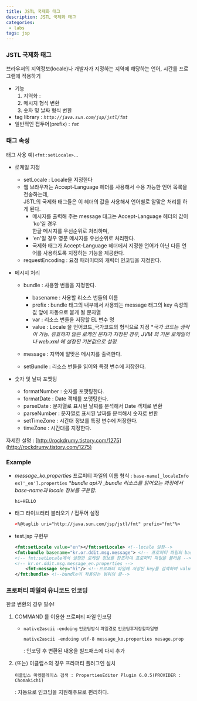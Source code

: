 ```yaml
---
title: JSTL 국제화 태그
description: JSTL 국제화 태그
categories:
 - labs
tags: jsp
---
```


### JSTL 국제화 태그

브라우저의 지역정보(locale)나 개발자가 지정하는 지역에 해당하는 언어, 시간를 프로그램에 적용하기
- 기능
	1. 지역화 : 
	2. 메시지 형식 변환
	3. 숫자 및 날짜 형식 변환
- tag library : *`http://java.sun.com/jsp/jstl/fmt`*
- 일반적인 접두어(prefix) : *`fmt`*

### 태그 속성

태그 사용 예)`<fmt:setLocale>`...
- 로케일 지정
    - setLocale : Locale을 지정한다
    - 웹 브라우저는 Accept-Language 헤더를 사용해서 수용 가능한 언어 목록을 전송하는데,
      <br/>JSTL의 국제화 태그들은 이 헤더의 값을 사용해서 언어별로 알맞은 처리를 하게 된다.
      - 메시지를 출력해 주는 message 태그는 Accept-Language 헤더의 값이 'ko'일 경우
        <br/>한글 메시지를 우선순위로 처리하며,
      - 'en'일 경우 영문 메시지를 우선순위로 처리한다.
      - 국제화 태그가 Accept-Language 헤더에서 지정한 언어가 아닌 다른 언어를 사용하도록 지정하는 기능을 제공한다.
    - requestEncoding : 요청 패러미터의 캐릭터 인코딩을 지정한다.

- 메시지 처리
	- bundle : 사용할 번들을 지정한다.
		- basename : 사용할 리소스 번들의 이름
        - prefix : bundle 태그의 내부에서 사용되는 message 태그의 key 속성의 값 앞에 자동으로 붙게 될 문자열
        - var : 리소스 번들을 저장할 EL 변수 명
		- value : Locale 을 언어코드_국가코드의 형식으로 지정
        	**국가 코드는 생략이 가능. 유효하지 않은 로케인 문자가 지정된 경우, JVM 의 기본 로케일이나 web.xml 에 설정된 기본값으로 설정.*
            
	- message : 지역에 알맞은 메시지를 출력한다.
	- setBundle : 리소스 번들을 읽어와 특정 변수에 저장한다.

- 숫자 및 날짜 포맷팅
	- formatNumber : 숫자를 포맷팅한다.
	- formatDate : Date 객체를 포맷팅한다.
	- parseDate : 문자열로 표시된 날짜를 분석해서 Date 객체로 변환
	- parseNumber : 문자열로 표시된 날짜를 분석해서 숫자로 변환
	- setTimeZone : 시간대 정보를 특정 변수에 저장한다.
	- timeZone : 시간대를 지정한다.
	
자세한 설명 : [http://rockdrumy.tistory.com/1275](http://rockdrumy.tistory.com/1275)

### Example
- *message_ko.properties* 
	프로퍼티 파일의 이름 형식 : `base-name[_localeInfo ex)'_en'].properties`
    **bundle api가 _bundle 리소스를 읽어오는 과정에서 base-name과 locale 정보를 구분함.*
    ```
    hi=HELLO
    ```
    
- 태그 라이브러리 불러오기 / 접두어 설정
    ```xml
    <%@taglib uri="http://java.sun.com/jsp/jstl/fmt" prefix="fmt"%>
    ```
    
- test.jsp 구현부
    ```xml
    <fmt:setLocale value="en"></fmt:setLocale> <!--locale 설정-->
    <fmt:bundle basename="kr.or.ddit.msg.message"> <!-- 프로퍼티 파일의 base-name과 -->
    <!-- fmt:setLocale에서 설정한 로케일 정보를 참조하여 프로퍼티 파일을 불러옴 -->
    <!-- kr.or.ddit.msg.message_en.properties -->
        <fmt:message key="hi"/> <!--프로퍼티 파일에 저장된 key를 검색하여 value값을 프린트 -->
    </fmt:bundle> <!--bundle이 적용되는 범위의 끝-->
    ```

### 프로퍼티 파일의 유니코드 인코딩
한글 변환의 경우 필수!

1. COMMAND 를 이용한 프로퍼티 파일 인코딩
	- `native2ascii` `-endoing` `인코딩방식` `파일경로` `인코딩후저장할파일명`
        ```
        native2ascii -endoing utf-8 message_ko.properties mesage.prop
        ```
	    : 인코딩 후 변환된 내용을 빌드패스에 다시 추가

2. (또는) 이클립스의 경우 프라퍼티 플러그인 설치
    ```
    이클립스 마켓플레이스 검색 : PropertiesEditor Plugin 6.0.5(PROVIDER : Chomakichi)
    ```
	: 자동으로 인코딩을 지원해주므로 편리하다.
